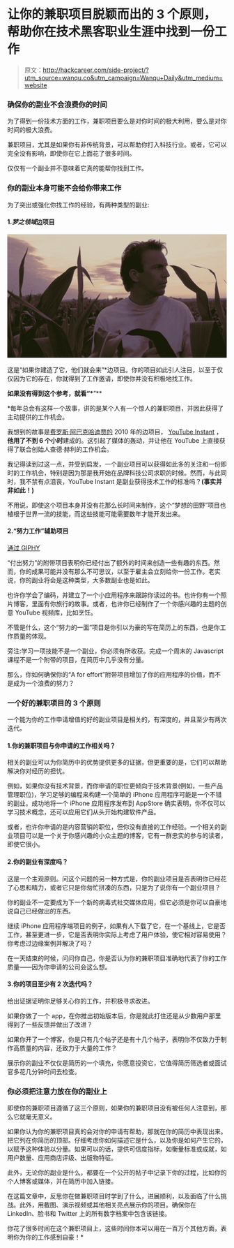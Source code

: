 # 让你的兼职项目脱颖而出的 3 个原则，帮助你在技术黑客职业生涯中找到一份工作

> 原文：<http://hackcareer.com/side-project/?utm_source=wanqu.co&utm_campaign=Wanqu+Daily&utm_medium=website>

### 确保你的副业不会浪费你的时间

为了得到一份技术方面的工作，兼职项目要么是对你时间的极大利用，要么是对你时间的极大浪费。

兼职项目，尤其是如果你有非传统背景，可以帮助你打入科技行业。或者，它可以完全没有影响，即使你在它上面花了很多时间。

仅仅有一个副业并不意味着它真的能帮你找到工作。

### 你的副业本身可能不会给你带来工作

为了突出或强化你找工作的经验，有两种类型的副业:

#### 1.*梦之领域*边项目

![](img/725c16828faa6fbe686facd5e2efd39b.png)

这是“如果你建造了它，他们就会来”*边项目。你的项目如此引人注目，以至于仅仅因为它的存在，你就得到了工作邀请，即使你并没有积极地找工作。

**如果没有得到这个参考，就看“*[](http://www.imdb.com/title/tt0097351/)**”**

 *每年总会有这样一个故事，讲的是某个人有一个惊人的兼职项目，并因此获得了主动提供的工作机会。

我想到的故事是[费罗斯·阿巴克哈迪贾的](https://feross.org/) 2010 年的边项目， [YouTube Instant](http://ytinstant.com/) ，**他用了不到 6 个小时**建成的。这引起了媒体的轰动，并让他在 YouTube 上直接获得了联合创始人查德·赫利的工作机会。

我记得读到过这一点，并受到启发，一个副业项目可以获得如此多的关注和一份即时的工作机会，特别是因为那是我开始在品牌科技公司求职的时候。然而，与此同时，我不禁有点沮丧，YouTube Instant 是副业获得技术工作的标准吗？**(事实并非如此！)**

不用说，即使这个项目本身并没有花那么长时间来制作，这个“梦想的田野”项目也植根于世界一流的技能，而这些技能可能需要数年才能开发出来。

#### 2.“努力工作”辅助项目

[通过 GIPHY](https://giphy.com/gifs/3ornjMfYXNDHHfowqA)

“付出努力”的附带项目表明你已经付出了额外的时间来创造一些有趣的东西。然而，你的成果可能并没有那么不可思议，以至于雇主会立刻给你一份工作。老实说，你的副业将会是这种类型，大多数副业也是如此。

也许你学会了编码，并建立了一个小应用程序来跟踪你读过的书。也许你有一个照片博客，里面有你旅行的故事。或者，也许你已经制作了一个你感兴趣的主题的创意 YouTube 视频库，比如烹饪。

不管是什么，这个“努力的一面”项目是你引以为豪的写在简历上的东西，也是你工作质量的体现。

旁注:学习一项技能不是一个副业，你必须有所收获。完成一个周末的 Javascript 课程不是一个附带的项目，在简历中几乎没有分量。

那么，你如何确保你的“A for effort”附带项目增加了你的应用程序的价值，而不是成为一个浪费的努力？

### 一个好的兼职项目的 3 个原则

一个能为你的工作申请增值的好的副业项目是相关的，有深度的，并且至少有两次迭代。

#### 1.你的兼职项目与你申请的工作相关吗？

相关的副业可以为你简历中的优势提供更多的证据，但更重要的是，它们可以帮助解决你对经历的担忧。

例如，如果你没有技术背景，而你申请的职位更倾向于技术背景(例如，一些产品管理职位)，学习足够的编程来构建一个简单的 iPhone 应用程序可能是一个不错的副业。成功地将一个 iPhone 应用程序发布到 AppStore 确实表明，你不仅可以学习技术概念，还可以应用它们从头开始构建软件产品。

或者，也许你申请的是内容营销的职位，但你没有直接的工作经验。一个相关的副业项目可以是一个关于你感兴趣的小众主题的博客，它有一群忠实的参与的读者，即使它很小。

#### 2.你的副业有深度吗？

这是一个主观原则。问这个问题的另一种方式是，你的副业项目是否表明你已经花了心思和精力，或者它只是你匆忙拼凑的东西，只是为了说你有一个副业项目？

你的副业不一定要成为下一个新的病毒式社交媒体应用，但它必须是你可以自豪地说自己已经做出的东西。

继续 iPhone 应用程序端项目的例子，如果有人下载了它，在一个基线上，它是否工作，甚至更进一步，它是否表明你实际上考虑了用户体验，使它相对容易使用？你考虑过边缘案例并解决了吗？

在一天结束的时候，问问你自己，你是否认为你的兼职项目准确地代表了你的工作质量——因为你申请的公司会这么想。

#### 3.你的项目至少有 2 次迭代吗？

给出证据证明你足够关心你的工作，并积极寻求改进。

如果你做了一个 app，在你推出初始版本后，你是就此打住还是从少数用户那里得到了一些反馈并做出了改进？

如果你开了一个博客，你是只有几个帖子还是有十几个帖子，表明你不仅致力于制作高质量的内容，还致力于大量的工作？

展示你的副业不仅仅是简历的一个填充，你愿意投资它，它值得简历筛选者或面试官多花几分钟时间去检查。

### 你必须把注意力放在你的副业上

即使你的兼职项目遵循了这三个原则，如果你的兼职项目没有被任何人注意到，那么它就毫无意义。

如果你认为你的兼职项目真的会对你的申请有帮助，那就在你的简历中表现出来。把它列在你简历的顶部。仔细考虑你如何描述它是什么，以及你是如何产生它的，以赋予这种体验以分量。如果可以的话，提供可信度指标，如衡量标准或成就，如用户数量、应用商店评级、出版物特征。

此外，无论你的副业是什么，都要在一个公开的帖子中记录下你的过程，比如你的个人博客或媒体，并在简历中加入链接。

在这篇文章中，反思你在做兼职项目时学到了什么，进展顺利，以及面临了什么挑战。此外，用截图、演示视频或其他相关亮点展示你的项目。确保你在 LinkedIn、脸书和 Twitter 上的所有数字档案中包含该链接。

你花了很多时间在这个兼职项目上，这些时间你本可以用在一百万个其他方面，表明你为你的工作感到自豪！*